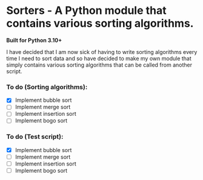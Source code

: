 # Sorters - A Python module that contains various sorting algorithms.
**Built for Python 3.10+**

I have decided that I am now sick of having to write sorting algorithms every time I need to sort data and so have decided to make my own module that simply contains various sorting algorithms that can be called from another script.

### To do (Sorting algorithms):
- [x] Implement bubble sort
- [ ] Implement merge sort
- [ ] Implement insertion sort
- [ ] Implement bogo sort
### To do (Test script):
- [x] Implement bubble sort
- [ ] Implement merge sort
- [ ] Implement insertion sort
- [ ] Implement bogo sort
